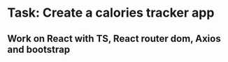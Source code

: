 # Task: Create a calories tracker app

## Work on React with TS, React router dom, Axios and bootstrap